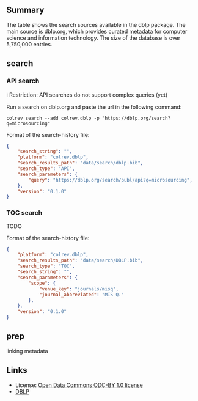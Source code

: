 ## Summary

The table shows the search sources available in the dblp package. The main source is dblp.org, which provides curated metadata for computer science and information technology. The size of the database is over 5,750,000 entries.

## search

### API search

ℹ️ Restriction: API searches do not support complex queries (yet)

Run a search on dblp.org and paste the url in the following command:

```
colrev search --add colrev.dblp -p "https://dblp.org/search?q=microsourcing"
```

Format of the search-history file:

```json
{
    "search_string": "",
    "platform": "colrev.dblp",
    "search_results_path": "data/search/dblp.bib",
    "search_type": "API",
    "search_parameters": {
        "query": "https://dblp.org/search/publ/api?q=microsourcing",
    },
    "version": "0.1.0"
}
```

### TOC search

TODO

Format of the search-history file:

```json
{
    "platform": "colrev.dblp",
    "search_results_path": "data/search/DBLP.bib",
    "search_type": "TOC",
    "search_string": "",
    "search_parameters": {
        "scope": {
            "venue_key": "journals/misq",
            "journal_abbreviated": "MIS Q."
        },
    },
    "version": "0.1.0"
}
```

## prep

linking metadata

## Links

- License: [Open Data Commons ODC-BY 1.0 license](https://dblp.org/db/about/copyright.html)
- [DBLP](https://dblp.org/)
